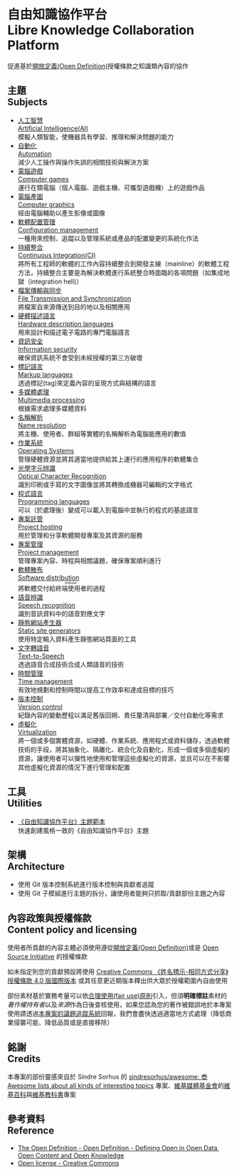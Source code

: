 # 自由知識協作平台<br>Libre Knowledge Collaboration Platform

促進基於[開放定義(Open Definition)](https://opendefinition.org)授權條款之知識類內容的協作

## 主題<br>Subjects

* [人工智慧<br>Artificial Intelligence(AI)](https://gitlab.com/libre-knowledge/artificial-intelligence)  
  模擬人類智能，使機器具有學習、推理和解決問題的能力
* [自動化<br>Automation](https://gitlab.com/libre-knowledge/automation)  
  減少人工操作與操作失誤的相關技術與解決方案
* [電腦遊戲<br>Computer games](https://gitlab.com/libre-knowledge/computer-games)  
  運行在類電腦（個人電腦、遊戲主機、可攜型遊戲機）上的遊戲作品
* [電腦產圖<br>Computer graphics](https://gitlab.com/libre-knowledge/computer-graphics)  
  經由電腦輔助以產生影像或圖像
* [軟體配置管理<br>Configuration management](https://gitlab.com/libre-knowledge/configuration-management)  
  一種用來控制、追蹤以及管理系統或產品的配置變更的系統化作法
* [持續整合<br>Continuous Integration(CI)](https://gitlab.com/libre-knowledge/continuous-integration)  
  將所有工程師的軟體的工作內容持續整合到開發主線（mainline）的軟體工程方法，持續整合主要是為解決軟體進行系統整合時面臨的各項問題（如集成地獄（integration hell)）
* [檔案傳輸與同步<br>File Transmission and Synchronization](/file-transmission-and-synchronization/)  
  將檔案自來源傳送到目的地以及相關應用
* [硬體描述語言<br>Hardware description languages](https://gitlab.com/libre-knowledge/hardware-description-languages)  
  用來設計和描述電子電路的專門電腦語言
* [資訊安全<br>Information security](https://gitlab.com/libre-knowledge/information-security)  
  確保資訊系統不會受到未經授權的第三方破壞
* [標記語言<br>Markup languages](https://gitlab.com/libre-knowledge/markup-languages)  
  透過標記(tag)來定義內容的呈現方式與結構的語言
* [多媒體處理<br>Multimedia processing](https://gitlab.com/libre-knowledge/multimedia-processing)  
  根據需求處理多媒體資料
* [名稱解析<br>Name resolution](https://github.com/libre-knowledge/name-resolution)  
  將主機、使用者、群組等實體的名稱解析為電腦能應用的數值
* [作業系統<br>Operating Systems](https://gitlab.com/libre-knowledge/operating-systems)  
  管理硬體資源並將其適當地提供給其上運行的應用程序的軟體集合
* [光學字元辨識<br>Optical Character Recognition](https://gitlab.com/libre-knowledge/ocr)  
  識別印刷或手寫的文字圖像並將其轉換成機器可編輯的文字格式
* [程式語言<br>Programming languages](https://gitlab.com/libre-knowledge/programming-languages)  
  可以（於處理後）變成可以載入到電腦中並執行的程式的基底語言
* [專案託管<br>Project hosting](https://gitlab.com/libre-knowledge/project-hosting)  
  用於管理和分享軟體開發專案及其資源的服務
* [專案管理<br>Project management](https://gitlab.com/libre-knowledge/project-management)  
  管理專案內容、時程與相關議題，確保專案順利進行
* [軟體散布<br>Software distribution](https://gitlab.com/libre-knowledge/software-distribution)  
  將軟體交付給<ruby>終端使用者<rp>(</rp><rt>enduser</rt><rp>)</rp></ruby>的過程
* [語音辨識<br>Speech recognition](https://gitlab.com/libre-knowledge/speech-recognition)  
  識別音訊資料中的語音對應文字
* [靜態網站產生器<br>Static site generators](https://gitlab.com/libre-knowledge/static-site-generators)  
  使用特定輸入資料產生靜態網站頁面的工具
* [文字轉語音<br>Text-to-Speech](https://github.com/libre-knowledge/text-to-speech)  
  透過語音合成技術合成人類語音的技術
* [時間管理<br>Time management](https://gitlab.com/libre-knowledge/time-management)  
  有效地規劃和控制時間以提高工作效率和達成目標的技巧
* [版本控制<br>Version control](https://github.com/libre-knowledge/version-control)  
  紀錄內容的變動歷程以滿足舊版回朔、責任釐清與部署／交付自動化等需求
* [虛擬化<br>Virtualization](https://gitlab.com/libre-knowledge/virtualization)  
  將一個或多個實體資源，如硬體、作業系統、應用程式或資料儲存，透過軟體技術的手段，將其抽象化、隔離化、統合化及自動化，形成一個或多個虛擬的資源，讓使用者可以彈性地使用和管理這些虛擬化的資源，並且可以在不影響其他虛擬化資源的情況下進行管理和配置

## 工具<br>Utilities

* [《自由知識協作平台》主題範本](https://gitlab.com/libre-knowledge/gitlab-organization-templates/subject-template)  
  快速創建風格一致的《自由知識協作平台》主題

## 架構<br>Architecture

* 使用 Git 版本控制系統進行版本控制與貢獻者追蹤
* 使用 Git 子模組進行主題的拆分，讓使用者能夠只抓取/貢獻部份主題之內容

## 內容政策與授權條款<br>Content policy and licensing

使用者所貢獻的內容主體必須使用遵從[開放定義(Open Definition)](https://opendefinition.org)或是 [Open Source Initiative](https://opensource.org/) 的授權條款

如未指定則您的貢獻預設將使用 [Creative Commons 《姓名標示-相同方式分享》授權條款 4.0 版國際版本](https://creativecommons.org/licenses/by-sa/4.0) 或其任意更近期版本釋出供大眾於授權範圍內自由使用

部份素材基於實務考量可以依[合理使用(fair use)原則](https://zh.wikipedia.org/zh-tw/合理使用)引入，但須**明確標註**素材的*著作權持有者*以及*來源*作為日後查核使用，如果您認為您的著作被錯誤地於本專案使用請透過[本專案的議題追蹤系統](https://github.com/libre-knowledge/libre-knowledge/issues)回報，我們會盡快透過適當地方式處理（降低商業侵襲可能、降低品質或是直接移除）

## 銘謝<br>Credits

本專案的部份靈感來自於 Sindre Sorhus 的 [sindresorhus/awesome: 😎 Awesome lists about all kinds of interesting topics](https://github.com/sindresorhus/awesome) 專案、[維基媒體基金會](https://wikimediafoundation.org/zh/)的[維基百科](https://zh.wikipedia.org/)與[維基教科書](https://zh.wikibooks.org/)專案

## 參考資料<br>Reference

* [The Open Definition - Open Definition - Defining Open in Open Data, Open Content and Open Knowledge](https://opendefinition.org/)
* [Open license - Creative Commons](https://wiki.creativecommons.org/wiki/Open_license)
